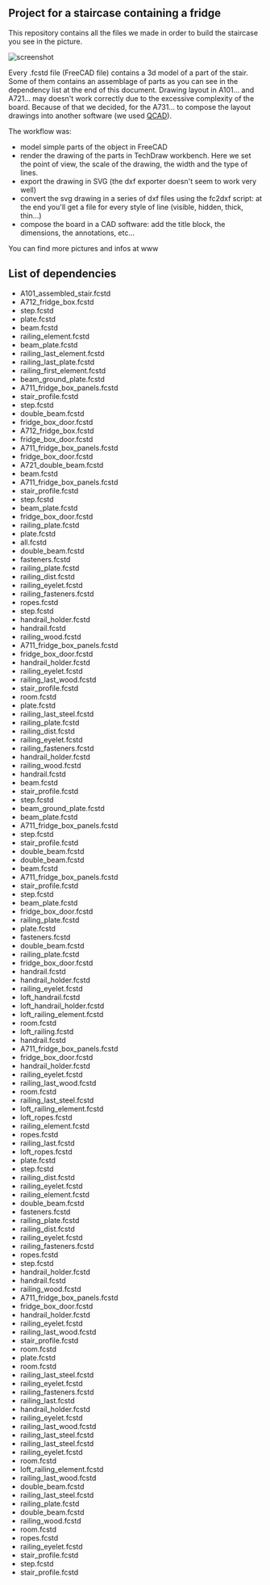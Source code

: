 Project for a staircase containing a fridge
-------




This repository contains all the files we made in order to build the staircase you see in the picture.

![screenshot](https://farm5.staticflickr.com/4359/35981295464_190944cec7_z.jpg)

Every .fcstd file (FreeCAD file) contains a 3d model of a part of the stair. Some of them contains an assemblage of parts as you can see in the dependency list at the end of this document.
Drawing layout in A101... and A721... may doesn't work correctly due to the excessive complexity of the board.
Because of that we decided, for the A731... to compose the layout drawings into another software (we used [QCAD](http://qcad.org/en/)).

The workflow was:

 - model simple parts of the object in FreeCAD
 - render the drawing of the parts in TechDraw workbench. Here we set the point of view, the scale of the drawing, the width and the type of lines.
 - export the drawing in SVG (the dxf exporter doesn't seem to work very well)
 - convert the svg drawing in a series of dxf files using the fc2dxf script: at the end you'll get a file for every style of line (visible, hidden, thick, thin...)
 - compose the board in a CAD software: add the title block, the dimensions, the annotations, etc...

You can find more pictures and infos at www

List of dependencies
----------

 - A101_assembled_stair.fcstd
 - 	A712_fridge_box.fcstd
 - 	step.fcstd
 - 	plate.fcstd
 - 	beam.fcstd
 - 	railing_element.fcstd
 - 	beam_plate.fcstd
 - 	railing_last_element.fcstd
 - 	railing_last_plate.fcstd
 - 	railing_first_element.fcstd
 - 	beam_ground_plate.fcstd
 - A711_fridge_box_panels.fcstd
 - 	stair_profile.fcstd
 - 	step.fcstd
 - 	double_beam.fcstd
 - 	fridge_box_door.fcstd
 - A712_fridge_box.fcstd
 - 	fridge_box_door.fcstd
 - 	A711_fridge_box_panels.fcstd
 - 	fridge_box_door.fcstd
 - A721_double_beam.fcstd
 - 	beam.fcstd
 - 	A711_fridge_box_panels.fcstd
 - 	stair_profile.fcstd
 - 	step.fcstd
 - 	beam_plate.fcstd
 - 	fridge_box_door.fcstd
 - 	railing_plate.fcstd
 - 	plate.fcstd
 - all.fcstd
 - 	double_beam.fcstd
 - 	fasteners.fcstd
 - 	railing_plate.fcstd
 - 	railing_dist.fcstd
 - 	railing_eyelet.fcstd
 - 	railing_fasteners.fcstd
 - 	ropes.fcstd
 - 	step.fcstd
 - 	handrail_holder.fcstd
 - 	handrail.fcstd
 - 	railing_wood.fcstd
 - 	A711_fridge_box_panels.fcstd
 - 	fridge_box_door.fcstd
 - 	handrail_holder.fcstd
 - 	railing_eyelet.fcstd
 - 	railing_last_wood.fcstd
 - 	stair_profile.fcstd
 - 	room.fcstd
 - 	plate.fcstd
 - 	railing_last_steel.fcstd
 - 	railing_plate.fcstd
 - 	railing_dist.fcstd
 - 	railing_eyelet.fcstd
 - 	railing_fasteners.fcstd
 - 	handrail_holder.fcstd
 - 	railing_wood.fcstd
 - 	handrail.fcstd
 - beam.fcstd
 - 	stair_profile.fcstd
 - 	step.fcstd
 - beam_ground_plate.fcstd
 - beam_plate.fcstd
 - 	A711_fridge_box_panels.fcstd
 - 	step.fcstd
 - 	stair_profile.fcstd
 - 	double_beam.fcstd
 - double_beam.fcstd
 - 	beam.fcstd
 - 	A711_fridge_box_panels.fcstd
 - 	stair_profile.fcstd
 - 	step.fcstd
 - 	beam_plate.fcstd
 - 	fridge_box_door.fcstd
 - 	railing_plate.fcstd
 - 	plate.fcstd
 - fasteners.fcstd
 - 	double_beam.fcstd
 - 	railing_plate.fcstd
 - fridge_box_door.fcstd
 - handrail.fcstd
 - handrail_holder.fcstd
 - 	railing_eyelet.fcstd
 - loft_handrail.fcstd
 - loft_handrail_holder.fcstd
 - loft_railing_element.fcstd
 - 	room.fcstd
 - loft_railing.fcstd
 - 	handrail.fcstd
 - 	A711_fridge_box_panels.fcstd
 - 	fridge_box_door.fcstd
 - 	handrail_holder.fcstd
 - 	railing_eyelet.fcstd
 - 	railing_last_wood.fcstd
 - 	room.fcstd
 - 	railing_last_steel.fcstd
 - 	loft_railing_element.fcstd
 - 	loft_ropes.fcstd
 - 	railing_element.fcstd
 - 	ropes.fcstd
 - 	railing_last.fcstd
 - loft_ropes.fcstd
 - plate.fcstd
 - 	step.fcstd
 - railing_dist.fcstd
 - 	railing_eyelet.fcstd
 - railing_element.fcstd
 - 	double_beam.fcstd
 - 	fasteners.fcstd
 - 	railing_plate.fcstd
 - 	railing_dist.fcstd
 - 	railing_eyelet.fcstd
 - 	railing_fasteners.fcstd
 - 	ropes.fcstd
 - 	step.fcstd
 - 	handrail_holder.fcstd
 - 	handrail.fcstd
 - 	railing_wood.fcstd
 - 	A711_fridge_box_panels.fcstd
 - 	fridge_box_door.fcstd
 - 	handrail_holder.fcstd
 - 	railing_eyelet.fcstd
 - 	railing_last_wood.fcstd
 - 	stair_profile.fcstd
 - 	room.fcstd
 - 	plate.fcstd
 - 	room.fcstd
 - 	railing_last_steel.fcstd
 - railing_eyelet.fcstd
 - railing_fasteners.fcstd
 - railing_last.fcstd
 - 	handrail_holder.fcstd
 - 	railing_eyelet.fcstd
 - 	railing_last_wood.fcstd
 - 	railing_last_steel.fcstd
 - railing_last_steel.fcstd
 - 	railing_eyelet.fcstd
 - 	room.fcstd
 - 	loft_railing_element.fcstd
 - railing_last_wood.fcstd
 - 	double_beam.fcstd
 - 	railing_last_steel.fcstd
 - railing_plate.fcstd
 - 	double_beam.fcstd
 - railing_wood.fcstd
 - room.fcstd
 - ropes.fcstd
 - 	railing_eyelet.fcstd
 - stair_profile.fcstd
 - step.fcstd
 - 	stair_profile.fcstd
